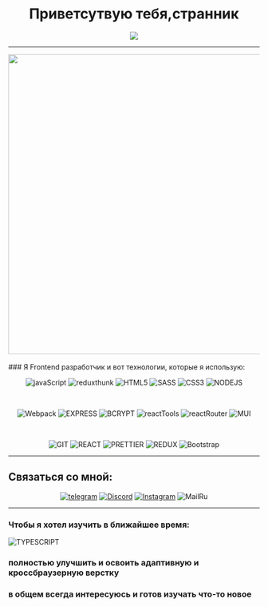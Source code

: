 <h1 align="center" style="display: flex; justify-content: center ">Приветсутвую тебя,странник</h1>
<div align="center" style="display: flex; justify-content: center; text-align: center ; align-items:center;  ">
<div align="center"><img src="https://github-readme-stats.vercel.app/api?username=ADDIC42&show_icons=true&count_private=true&hide_border=true" align="center" /></div> 

</div>

---
<div align="center" style="display: flex; justify-content: center; text-align: center ; align-items:center;  ">
  <img style="display: flex; align-items:center; " src="https://www.codewars.com/users/ADDIC42/badges/large" width="600" />
</div>

<br>
###  Я Frontend разработчик и вот технологии, которые я использую:

<div align="center">

![javaScript](https://img.shields.io/badge/-javaScript-black?style=for-the-badge&logo=javaScript)
![reduxthunk](https://img.shields.io/badge/-REDUX_THUNK-670fbf?style=for-the-badge&logo=REDUX)
![HTML5](https://img.shields.io/badge/html5-%23E34F26.svg?style=for-the-badge&logo=html5&logoColor=white) 
![SASS](https://img.shields.io/badge/SASS-hotpink.svg?style=for-the-badge&logo=SASS&logoColor=white)
![CSS3](https://img.shields.io/badge/css3-%231572B6.svg?style=for-the-badge&logo=css3&logoColor=white)
![NODEJS](https://img.shields.io/badge/-NODEJS-white?style=for-the-badge&logo=node.js)

<br>

![Webpack](https://img.shields.io/badge/webpack-%238DD6F9.svg?style=for-the-badge&logo=webpack&logoColor=black) 
![EXPRESS](https://img.shields.io/badge/-EXPRESS-1f9602?style=for-the-badge&logo=EXPRESS)
![BCRYPT](https://img.shields.io/badge/-BCRYPT-black?style=for-the-badge&logo=BCRYPT)
![reactTools](https://img.shields.io/badge/-reactTools-670fbf?style=for-the-badge&logo=redux)
![reactRouter](https://img.shields.io/badge/-reactRouter-white?style=for-the-badge&logo=reactRouter)
![MUI](https://img.shields.io/badge/MUI-%230081CB.svg?style=for-the-badge&logo=material-ui&logoColor=white)

<br>

![GIT](https://img.shields.io/badge/-GIT-white?style=for-the-badge&logo=GIT)
![REACT](https://img.shields.io/badge/-REACT-262a2b?style=for-the-badge&logo=REACT)
![PRETTIER](https://img.shields.io/badge/-PRETTIER-262a2b?style=for-the-badge&logo=PRETTIER)
![REDUX](https://img.shields.io/badge/-REDUX-670fbf?style=for-the-badge&logo=REDUX)
![Bootstrap](https://img.shields.io/badge/-Bootstrap-white?style=for-the-badge&logo=Bootstrap)
</div>


---
## Связаться со мной:
<div align="center">

[![telegram](https://img.shields.io/badge/Telegram-blue?style=flat&logo=telegram)](https://t.me/donald_true)
[![Discord](https://img.shields.io/badge/Discord-%237289DA.svg?logo=discord&logoColor=white)](https://discord.gg/adam_hellscream)
[![Instagram](https://img.shields.io/badge/Instagram-%23E4405F.svg?logo=Instagram&logoColor=white)](https://instagram.com/ad.saraliev) 
![MailRu](https://img.shields.io/badge/Mail.Ru-adamfuturama@mail.ru-blue?style=flat&logo=gmail)

</div>

***
### Чтобы я хотел изучить в ближайшее время:
![TYPESCRIPT](https://img.shields.io/badge/-TYPESCRIPT-black?style=for-the-badge&logo=TYPESCRIPT)

### полностью улучшить и освоить адаптивную и кроссбраузерную верстку

### в общем всегда интересуюсь и готов изучать что-то новое
